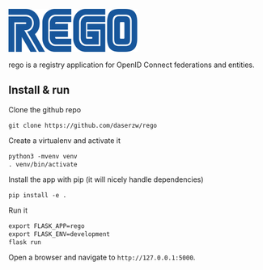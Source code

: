 ![# rego](rego_logo.png)

rego is a registry application for OpenID Connect federations and entities.

## Install & run

Clone the github repo

```
git clone https://github.com/daserzw/rego
```

Create a virtualenv and activate it

```
python3 -mvenv venv
. venv/bin/activate
```

Install the app with pip (it will nicely handle dependencies)

```
pip install -e .
```

Run it

```
export FLASK_APP=rego
export FLASK_ENV=development
flask run
```

Open a browser and navigate to `http://127.0.0.1:5000`.